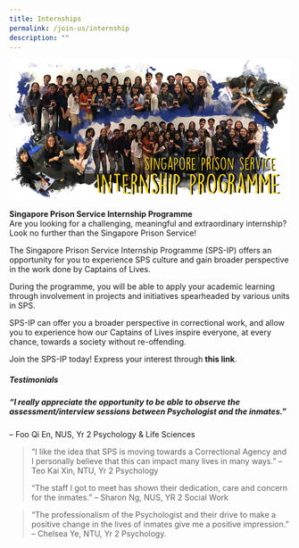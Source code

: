 ```yaml
---
title: Internships
permalink: /join-us/internship
description: ""
---
```

![Alt text for image on Isomer site](/images/internship-banner.png)

**Singapore Prison Service Internship Programme**<br>
Are you looking for a challenging, meaningful and extraordinary internship? Look no further than the Singapore Prison Service!

The Singapore Prison Service Internship Programme (SPS-IP) offers an opportunity for you to experience SPS culture and gain broader perspective in the work done by Captains of Lives.

During the programme, you will be able to apply your academic learning through involvement in projects and initiatives spearheaded by various units in SPS.

SPS-IP can offer you a broader perspective in correctional work, and allow you to experience how our Captains of Lives inspire everyone, at every chance, towards a society without re-offending.

Join the SPS-IP today! Express your interest through **this link**.

##### **Testimonials**<br>
##### “I really appreciate the opportunity to be able to observe the assessment/interview sessions between Psychologist and the inmates.”
– Foo Qi En, NUS, Yr 2 Psychology & Life Sciences 

> “I like the idea that SPS is moving towards a Correctional Agency and I personally believe that this can impact many lives in many ways.”
> – Teo Kai Xin, NTU, Yr 2 Psychology
> 
> “The staff I got to meet has shown their dedication, care and concern for the inmates.”
> – Sharon Ng, NUS, YR 2 Social Work

> “The professionalism of the Psychologist and their drive to make a positive change in the lives of inmates give me a positive impression.”
> – Chelsea Ye, NTU, Yr 2 Psychology.